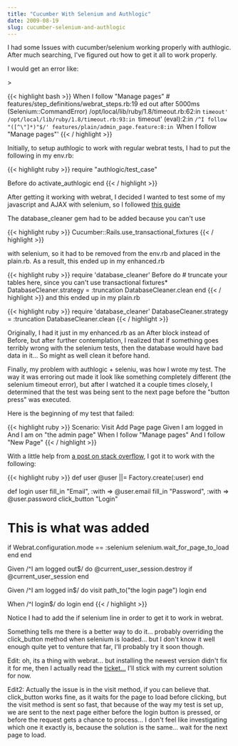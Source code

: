 ```yaml
---
title: "Cucumber With Selenium and Authlogic"
date: 2009-08-19
slug: cucumber-selenium-and-authlogic
---
```


I had some Issues with cucumber/selenium working properly with authlogic. After much searching, I've figured out how to get it all to work properly.

I would get an error like:
<!--more-->>

{{< highlight bash >}}
When I follow "Manage pages"                          # features/step_definitions/webrat_steps.rb:19
  ed out after 5000ms (Selenium::CommandError)
  /opt/local/lib/ruby/1.8/timeout.rb:62:in `timeout'
  /opt/local/lib/ruby/1.8/timeout.rb:93:in `timeout'
  (eval):2:in `/^I follow "([^\"]*)"$/'
  features/plain/admin_page.feature:8:in `When I follow "Manage pages"'
{{< / highlight >}}

Initially, to setup authlogic to work with regular webrat tests, I had to put the following in my env.rb:


{{< highlight ruby >}}
require "authlogic/test_case"

Before do
  activate_authlogic
end
{{< / highlight >}}

After getting it working with webrat, I decided I wanted to test some of my javascript and AJAX with selenium, so I followed [this guide](http://wiki.github.com/aslakhellesoy/cucumber/setting-up-selenium)

The database_cleaner gem had to be added because you can't use

{{< highlight ruby >}}
Cucumber::Rails.use_transactional_fixtures
{{< / highlight >}}

with selenium, so it had to be removed from the env.rb and placed in the plain.rb. As a result, this ended up in my enhanced.rb

{{< highlight ruby >}}
  require 'database_cleaner'
  Before do
    # truncate your tables here, since you can't use transactional fixtures*
    DatabaseCleaner.strategy = :truncation
    DatabaseCleaner.clean
  end
{{< / highlight >}}
and this ended up in my plain.rb

{{< highlight ruby >}}
require 'database_cleaner'
DatabaseCleaner.strategy = :truncation
DatabaseCleaner.clean
{{< / highlight >}}

Originally, I had it just in my enhanced.rb as an After block instead of Before, but after further contemplation, I realized that if something goes terribly wrong with the selenium tests, then the database would have bad data in it... So might as well clean it before hand.

Finally, my problem with authlogic + seleniu, was how I wrote my test. The way it was erroring out made it look like something completely different (the selenium timeout error), but after I watched it a couple times closely, I determined that the test was being sent to the next page before the "button press" was executed.

Here is the beginning of my test that failed:

{{< highlight ruby >}}
  Scenario: Visit Add Page page
    Given I am logged in
    And I am on "the admin page"
    When I follow "Manage pages"
    And I follow "New Page"
{{< / highlight >}}

With a little help from [a post on stack overflow](http://stackoverflow.com/questions/966052/cucumber-selenium-fails-randomly/966998#966998), I got it to work with the following:

{{< highlight ruby >}}
def user
  @user ||= Factory.create(:user)
end

def login
  user
  fill_in "Email", :with => @user.email 
  fill_in "Password", :with => @user.password
  click_button "Login"

  # This is what was added
  if Webrat.configuration.mode == :selenium
    selenium.wait_for_page_to_load
  end
end

Given /^I am logged out$/ do
  @current_user_session.destroy if @current_user_session
end

Given /^I am logged in$/ do
  visit path_to("the login page")
  login
end

When /^I login$/ do
  login
end
{{< / highlight >}}

Notice I had to add the if selenium line in order to get it to work in webrat.

Something tells me there is a better way to do it... probably overriding the click_button method when selenium is loaded... but I don't know it well enough quite yet to venture that far, I'll probably try it soon though.


Edit: oh, its a thing with webrat... but installing the newest version didn't fix it for me, then I actually read the [ticket...](https://webrat.lighthouseapp.com/projects/10503/tickets/226-not-waiting-for-page-load-with-selenium) I'll stick with my current solution for now.

Edit2: Actually the issue is in the visit method, if you can believe that. click_button works fine, as it waits for the page to load before clicking, but the visit method is sent so fast, that because of the way my test is set up, we are sent to the next page either before the login button is pressed, or before the request gets a chance to process... I don't feel like investigating which one it exactly is, because the solution is the same... wait for the next page to load.
